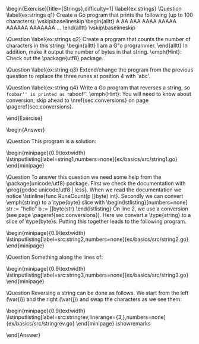 \begin{Exercise}[title={Strings},difficulty=1]
\label{ex:strings}
\Question \label{ex:strings q1} Create a Go program that prints
the following (up to 100 characters):
\vskip\baselineskip
\begin{alltt}
A
AA
AAA
AAAA
AAAAA
AAAAAA
AAAAAAA
...
\end{alltt}
\vskip\baselineskip

\Question \label{ex:strings q2} Create a program that counts
the number of characters in this string:
\begin{alltt}
I am a G\"o programmer.
\end{alltt}
In addition, make it output the number of bytes in that string.
\emph{Hint}: Check out the \package{utf8} package.

\Question \label{ex:string q3} Extend/change the program from
the previous question to replace the three runes at
position 4 with 'abc'.

\Question \label{ex:string q4} Write a Go program
that reverses a string, so ``foobar'' is printed as ``raboof''.
\emph{Hint}: You will need to know about
conversion; skip ahead to \nref{sec:conversions} on
page \pageref{sec:conversions}.

\end{Exercise}

\begin{Answer}

\Question This program is a solution:

\begin{minipage}{0.9\textwidth}
\lstinputlisting[label=string1,numbers=none]{ex/basics/src/string1.go}
\end{minipage}

\Question To answer this question we need some help from
the \package{unicode/utf8} package. First we check the documentation
with \prog{godoc unicode/utf8 | less}. When we read the documentation
we notice \lstinline{func RuneCount(p []byte) int}. Secondly
we can convert \emph{string} to a \type{byte} slice with
\begin{lstlisting}[numbers=none]
str := "hello"
b   := []byte(str)
\end{lstlisting}
On line 2, we use a conversion (see page \pageref{sec:conversions}). Here we convert a \type{string}
to a slice of \type{byte}s. Putting this together leads to the following program.

\begin{minipage}{0.9\textwidth}
\lstinputlisting[label=src:string2,numbers=none]{ex/basics/src/string2.go}
\end{minipage}

\Question Something along the lines of:

\begin{minipage}{0.9\textwidth}
\lstinputlisting[label=src:string3,numbers=none]{ex/basics/src/string3.go}
\end{minipage}

\Question Reversing a string can be done as follows. We start from the left (\var{i}) and
the right (\var{j}) and swap the characters as we see them:

\begin{minipage}{0.9\textwidth}
\lstinputlisting[label=src:stringrev,linerange={3,},numbers=none]{ex/basics/src/stringrev.go}
\end{minipage}
\showremarks

\end{Answer}
